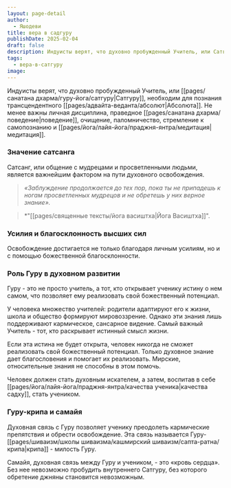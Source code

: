 ```yaml
---
layout: page-detail
author:
  - Яшодеви
title: вера в садгуру
publishDate: 2025-02-04
draft: false
description: Индуисты верят, что духовно пробужденный Учитель, или Сатгуру, необходим для познания трансцендентного Абсолюта. Не менее важны личная дисциплина, праведное поведение, очищение, паломничество, стремление к самопознанию и медитация.
tags:
  - вера-в-сатгуру
image:
---
```

Индуисты верят, что духовно пробужденный Учитель, или [[pages/санатана дхарма/гуру-йога/сатгуру|Сатгуру]], необходим для познания трансцендентного [[pages/адвайта-веданта/абсолют|Абсолюта]]. Не менее важны личная дисциплина, праведное [[pages/санатана дхарма/поведение|поведение]], очищение, паломничество, стремление к самопознанию и [[pages/йога/лайя-йога/праджня-янтра/медитация|медитация]].
### Значение сатсанга

Сатсанг, или общение с мудрецами и просветленными людьми, является важнейшим фактором на пути духовного освобождения.

>*«Заблуждение продолжается до тех пор, пока ты не припадешь к ногам просветленных мудрецов и не обретешь у них верное знание».*

>*"[[pages/священные тексты/йога васиштха|Йога Васиштха]]".    

### Усилия и благосклонность высших сил

Освобождение достигается не только благодаря личным усилиям, но и с помощью божественной благосклонности.

### Роль Гуру в духовном развитии

Гуру - это не просто учитель, а тот, кто открывает ученику истину о нем самом, что позволяет ему реализовать свой божественный потенциал.

У человека множество учителей: родители адаптируют его к жизни, школа и общество формируют мировоззрение. Однако эти знания лишь поддерживают кармическое, сансарное видение. Самый важный Учитель - тот, кто раскрывает истинный смысл жизни.

Если эта истина не будет открыта, человек никогда не сможет реализовать свой божественный потенциал. Только духовное знание дает благословения и помогает их реализовать. Мирские, относительные знания не способны в этом помочь.

Человек должен стать духовным искателем, а затем, воспитав в себе [[pages/йога/лайя-йога/праджня-янтра/качества ученика|качества садху]], стать учеником.

### Гуру-крипа и самайя

Духовная связь с Гуру позволяет ученику преодолеть кармические препятствия и обрести освобождение. Эта связь называется Гуру-[[pages/шиваизм/школы шиваизма/кашмирский шиваизм/сапта-ратна/крипа|крипа]] - милость Гуру.

Самайя, духовная связь между Гуру и учеником, - это «кровь сердца». Без нее невозможно пробудить внутреннего Сатгуру, без которого обретение джняны становится невозможным.
